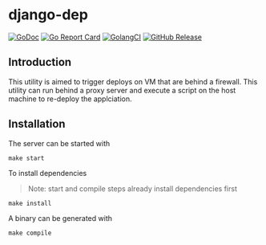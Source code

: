 # django-dep  

[![GoDoc](https://godoc.org/github.com/devlup-labs/django-dep?status.svg)](https://godoc.org/github.com/devlup-labs/django-dep)
[![Go Report Card](https://goreportcard.com/badge/github.com/devlup-labs/django-dep)](https://goreportcard.com/report/github.com/devlup-labs/django-dep)
[![GolangCI](https://golangci.com/badges/github.com/devlup-labs/django-dep.svg)](https://golangci.com)
[![GitHub Release](https://img.shields.io/github/release/devlup-labs/django-dep.svg?style=flat)](https://github.com/devlup-labs/django-dep/releases)

## Introduction  
This utility is aimed to trigger deploys on VM that are behind a firewall. This utility can run behind a proxy server and execute a script on the host machine to re-deploy the applciation.  

## Installation  

The server can be started with
```shell
make start
```  

To install dependencies
> Note: start and compile steps already install dependencies first  
```shell
make install
```  

A binary can be generated with
```shell
make compile
```  
